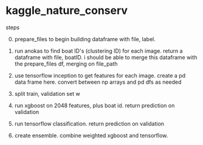# kaggle_nature_conserv

steps

0. prepare_files to begin building dataframe with file, label. 
1. run anokas to find boat ID's (clustering ID) for each image. return
	a dataframe with file, boatID. i should be able to merge this dataframe
	with the prepare_files df, merging on file_path

2. use tensorflow inception to get features for each image. create a pd data
	frame here. convert between np arrays and pd dfs as needed

3. split train, validation set
w
3. run xgboost on 2048 features, plus boat id. return prediction on validation
4. run tensorflow classification. return prediction on validation
5. create ensemble. combine weighted xgboost and tensorflow.
